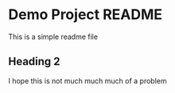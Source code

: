 # Demo Project README

This is a simple readme file

## Heading 2 


I hope this is not much much much of a problem
